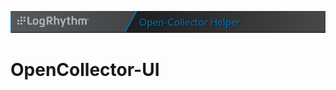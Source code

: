 ![GUI for LogRhythm Open-Collector](Images/Banner.png "GUI for LogRhythm Open-Collector")
# OpenCollector-UI